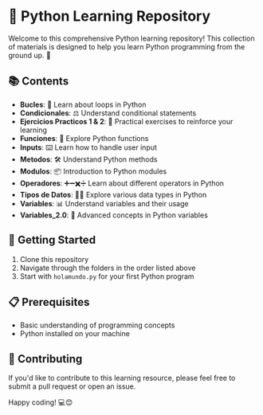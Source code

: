 # 🐍 Python Learning Repository

Welcome to this comprehensive Python learning repository! This collection of materials is designed to help you learn Python programming from the ground up. 🚀

## 📚 Contents

- **Bucles**: 🔁 Learn about loops in Python
- **Condicionales**: ⚖️ Understand conditional statements
- **Ejercicios Practicos 1 & 2**: 💪 Practical exercises to reinforce your learning
- **Funciones**: 🧩 Explore Python functions
- **Inputs**: ⌨️ Learn how to handle user input
- **Metodos**: 🛠️ Understand Python methods
- **Modulos**: 📦 Introduction to Python modules
- **Operadores**: ➕➖✖️➗ Learn about different operators in Python
- **Tipos de Datos**: 🔢🔤 Explore various data types in Python
- **Variables**: 📊 Understand variables and their usage
- **Variables_2.0**: 🔬 Advanced concepts in Python variables

## 🚀 Getting Started

1. Clone this repository
2. Navigate through the folders in the order listed above
3. Start with `holamundo.py` for your first Python program

## 📋 Prerequisites

- Basic understanding of programming concepts
- Python installed on your machine

## 🤝 Contributing

If you'd like to contribute to this learning resource, please feel free to submit a pull request or open an issue.

Happy coding! 💻😊
